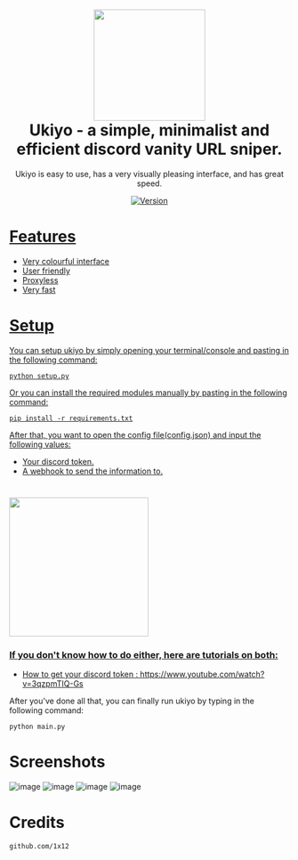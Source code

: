 <h1 align="center">
	<img src="https://i.postimg.cc/Hc7NSz24/ukiyo.jpg" width="200px"><br>
    Ukiyo - a simple, minimalist and efficient discord vanity URL sniper.
</h1>

<p align="center">
	Ukiyo is easy to use, has a very visually pleasing interface, and has great speed.
</p>

<p align="center">
	<a href="https://deno.land" target="_blank">
    	<img src="https://img.shields.io/badge/Version-1.0.0-7DCDE3?style=for-the-badge" alt="Version">
</p>

# Features
- Very colourful interface
- User friendly
- Proxyless
- Very fast
	
# Setup
	
You can setup ukiyo by simply opening your terminal/console and pasting in the following command:
```
python setup.py
```
Or you can install the required modules manually by pasting in the following command:

```
pip install -r requirements.txt
```
After that, you want to open the config file(config.json) and input the following values:
- Your discord token.
- A webhook to send the information to.

<h1 align="left">
	<img src="https://cdn.discordapp.com/attachments/925859840734167122/926380233999913000/config.png" width="250px"><br>
</h1>

### If you don't know how to do either, here are tutorials on both:

- How to get your discord token : https://www.youtube.com/watch?v=3qzpmTIQ-Gs

After you've done all that, you can finally run ukiyo by typing in the following command:
```
python main.py
```

# Screenshots

![image](https://cdn.discordapp.com/attachments/925859840734167122/926380234905882654/1x.png)
![image](https://cdn.discordapp.com/attachments/925859840734167122/926380234608103424/2x.png)
![image](https://cdn.discordapp.com/attachments/925859840734167122/926380234415177728/3x.png)
![image](https://cdn.discordapp.com/attachments/925859840734167122/926380234218029066/4x.png)

# Credits
```
github.com/1x12
```
